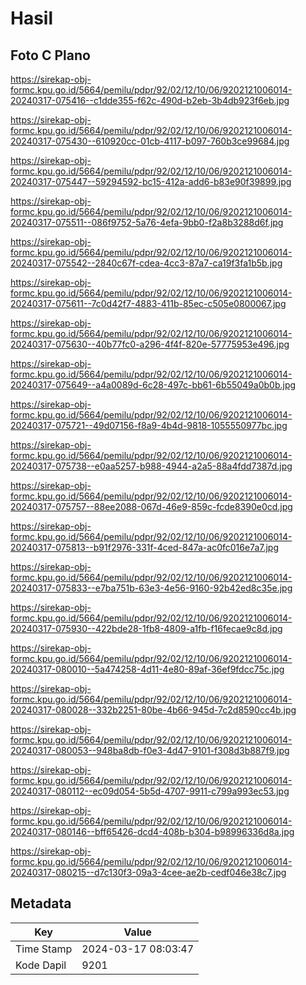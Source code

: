 # Hasil

## Foto C Plano

https://sirekap-obj-formc.kpu.go.id/5664/pemilu/pdpr/92/02/12/10/06/9202121006014-20240317-075416--c1dde355-f62c-490d-b2eb-3b4db923f6eb.jpg

https://sirekap-obj-formc.kpu.go.id/5664/pemilu/pdpr/92/02/12/10/06/9202121006014-20240317-075430--610920cc-01cb-4117-b097-760b3ce99684.jpg

https://sirekap-obj-formc.kpu.go.id/5664/pemilu/pdpr/92/02/12/10/06/9202121006014-20240317-075447--59294592-bc15-412a-add6-b83e90f39899.jpg

https://sirekap-obj-formc.kpu.go.id/5664/pemilu/pdpr/92/02/12/10/06/9202121006014-20240317-075511--086f9752-5a76-4efa-9bb0-f2a8b3288d6f.jpg

https://sirekap-obj-formc.kpu.go.id/5664/pemilu/pdpr/92/02/12/10/06/9202121006014-20240317-075542--2840c67f-cdea-4cc3-87a7-ca19f3fa1b5b.jpg

https://sirekap-obj-formc.kpu.go.id/5664/pemilu/pdpr/92/02/12/10/06/9202121006014-20240317-075611--7c0d42f7-4883-411b-85ec-c505e0800067.jpg

https://sirekap-obj-formc.kpu.go.id/5664/pemilu/pdpr/92/02/12/10/06/9202121006014-20240317-075630--40b77fc0-a296-4f4f-820e-57775953e496.jpg

https://sirekap-obj-formc.kpu.go.id/5664/pemilu/pdpr/92/02/12/10/06/9202121006014-20240317-075649--a4a0089d-6c28-497c-bb61-6b55049a0b0b.jpg

https://sirekap-obj-formc.kpu.go.id/5664/pemilu/pdpr/92/02/12/10/06/9202121006014-20240317-075721--49d07156-f8a9-4b4d-9818-1055550977bc.jpg

https://sirekap-obj-formc.kpu.go.id/5664/pemilu/pdpr/92/02/12/10/06/9202121006014-20240317-075738--e0aa5257-b988-4944-a2a5-88a4fdd7387d.jpg

https://sirekap-obj-formc.kpu.go.id/5664/pemilu/pdpr/92/02/12/10/06/9202121006014-20240317-075757--88ee2088-067d-46e9-859c-fcde8390e0cd.jpg

https://sirekap-obj-formc.kpu.go.id/5664/pemilu/pdpr/92/02/12/10/06/9202121006014-20240317-075813--b91f2976-331f-4ced-847a-ac0fc016e7a7.jpg

https://sirekap-obj-formc.kpu.go.id/5664/pemilu/pdpr/92/02/12/10/06/9202121006014-20240317-075833--e7ba751b-63e3-4e56-9160-92b42ed8c35e.jpg

https://sirekap-obj-formc.kpu.go.id/5664/pemilu/pdpr/92/02/12/10/06/9202121006014-20240317-075930--422bde28-1fb8-4809-a1fb-f16fecae9c8d.jpg

https://sirekap-obj-formc.kpu.go.id/5664/pemilu/pdpr/92/02/12/10/06/9202121006014-20240317-080010--5a474258-4d11-4e80-89af-36ef9fdcc75c.jpg

https://sirekap-obj-formc.kpu.go.id/5664/pemilu/pdpr/92/02/12/10/06/9202121006014-20240317-080028--332b2251-80be-4b66-945d-7c2d8590cc4b.jpg

https://sirekap-obj-formc.kpu.go.id/5664/pemilu/pdpr/92/02/12/10/06/9202121006014-20240317-080053--948ba8db-f0e3-4d47-9101-f308d3b887f9.jpg

https://sirekap-obj-formc.kpu.go.id/5664/pemilu/pdpr/92/02/12/10/06/9202121006014-20240317-080112--ec09d054-5b5d-4707-9911-c799a993ec53.jpg

https://sirekap-obj-formc.kpu.go.id/5664/pemilu/pdpr/92/02/12/10/06/9202121006014-20240317-080146--bff65426-dcd4-408b-b304-b98996336d8a.jpg

https://sirekap-obj-formc.kpu.go.id/5664/pemilu/pdpr/92/02/12/10/06/9202121006014-20240317-080215--d7c130f3-09a3-4cee-ae2b-cedf046e38c7.jpg


## Metadata

| Key        | Value               |
| ---------- | ------------------- |
| Time Stamp | 2024-03-17 08:03:47 |
| Kode Dapil | 9201                |



